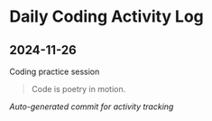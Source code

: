 # Daily Coding Activity Log

## 2024-11-26

Coding practice session

> Code is poetry in motion.

*Auto-generated commit for activity tracking*
